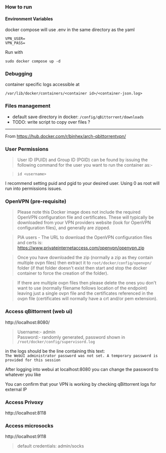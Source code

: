 ### How to run

#### Environment Variables

docker compose will use .env in the same directory as the yaml

```
VPN_USER=
VPN_PASS=
```

Run with
```
sudo docker compose up -d
```
### Debugging

container specific logs accessible at
```
/var/lib/docker/containers/<container id>/<container-json.log>
```

### Files management

- default save directory in docker: `/config/qBittorrent/downloads`
- TODO: write script to copy over files ?
___
From https://hub.docker.com/r/binhex/arch-qbittorrentvpn/

### User Permissions

>User ID (PUID) and Group ID (PGID) can be found by issuing the following command for the user you want to run the container as:-

> `id <username>`

I recommend setting puid and pgid to your desired user. Using 0 as root will run into permissions issues.

### OpenVPN (pre-requisite)

> Please note this Docker image does not include the required OpenVPN configuration file and certificates. These will typically be downloaded from your VPN providers website (look for OpenVPN configuration files), and generally are zipped.

>PIA users - The URL to download the OpenVPN configuration files and certs is: https://www.privateinternetaccess.com/openvpn/openvpn.zip

>Once you have downloaded the zip (normally a zip as they contain multiple ovpn files) then extract it to `root/docker/config/openvpn/` folder (if that folder doesn't exist then start and stop the docker container to force the creation of the folder).

>If there are multiple ovpn files then please delete the ones you don't want to use (normally filename follows location of the endpoint) leaving just a single ovpn file and the certificates referenced in the ovpn file (certificates will normally have a crt and/or pem extension).

### Access qBittorrent (web ui)

http://localhost:8080/
>Username:- admin  
Password:- randomly generated, password shown in `/root/docker/config/supervisord.log`

in the logs should be the line containing this text:  
`The WebUI administrator password was not set. A temporary password is provided for this session`

After logging into webui at localhost:8080 you can change the password to whatever you like

You can confirm that your VPN is working by checking qBittorrent logs for external IP

### Access Privoxy

http://localhost:8118

### Access microsocks

http://localhost:9118
>default credentials: admin/socks